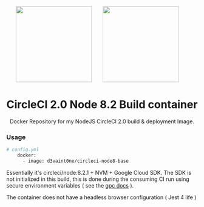 <div align="center">
  <img width="200" height="200"
    src="https://cdn.worldvectorlogo.com/logos/circleci.svg">
  <a href="https://docker.com">
    <img width="200" height="200" vspace="" hspace="25"
      src="https://cdn.worldvectorlogo.com/logos/docker.svg">
  </a>
  <h1>CircleCI 2.0 Node 8.2 Build container</h1>
  <p>Docker Repository for my NodeJS CircleCI 2.0 build & deployment Image.<p>
</div>

### Usage
```bash
# config.yml
    docker:
      - image: d3vaint0ne/circleci-node8-base
```

Essentially it's circleci/node:8.2.1 + NVM + Google Cloud SDK. The SDK is not initialized in this build, this is done during the consuming CI run using secure environment variables ( see the [gpc docs](https://circleci.com/docs/2.0/google-container-engine/) ).

The container does not have a headless browser configuration ( Jest 4 life ) 
